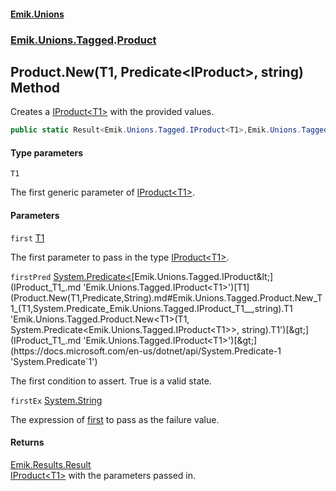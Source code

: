 #### [Emik.Unions](index.md 'index')
### [Emik.Unions.Tagged](Emik.Unions.Tagged.md 'Emik.Unions.Tagged').[Product](Product.md 'Emik.Unions.Tagged.Product')

## Product.New<T1>(T1, Predicate<IProduct<T1>>, string) Method

Creates a [IProduct&lt;T1&gt;](IProduct_T1_.md 'Emik.Unions.Tagged.IProduct<T1>') with the provided values.

```csharp
public static Result<Emik.Unions.Tagged.IProduct<T1>,Emik.Unions.Tagged.Fault<Emik.Unions.Tagged.IProduct<T1>>> New<T1>(T1 first, System.Predicate<Emik.Unions.Tagged.IProduct<T1>>? firstPred=null, string? firstEx=null);
```
#### Type parameters

<a name='Emik.Unions.Tagged.Product.New_T1_(T1,System.Predicate_Emik.Unions.Tagged.IProduct_T1__,string).T1'></a>

`T1`

The first generic parameter of [IProduct&lt;T1&gt;](IProduct_T1_.md 'Emik.Unions.Tagged.IProduct<T1>').
#### Parameters

<a name='Emik.Unions.Tagged.Product.New_T1_(T1,System.Predicate_Emik.Unions.Tagged.IProduct_T1__,string).first'></a>

`first` [T1](Product.New(T1,Predicate,String).md#Emik.Unions.Tagged.Product.New_T1_(T1,System.Predicate_Emik.Unions.Tagged.IProduct_T1__,string).T1 'Emik.Unions.Tagged.Product.New<T1>(T1, System.Predicate<Emik.Unions.Tagged.IProduct<T1>>, string).T1')

The first parameter to pass in the type [IProduct&lt;T1&gt;](IProduct_T1_.md 'Emik.Unions.Tagged.IProduct<T1>').

<a name='Emik.Unions.Tagged.Product.New_T1_(T1,System.Predicate_Emik.Unions.Tagged.IProduct_T1__,string).firstPred'></a>

`firstPred` [System.Predicate&lt;](https://docs.microsoft.com/en-us/dotnet/api/System.Predicate-1 'System.Predicate`1')[Emik.Unions.Tagged.IProduct&lt;](IProduct_T1_.md 'Emik.Unions.Tagged.IProduct<T1>')[T1](Product.New(T1,Predicate,String).md#Emik.Unions.Tagged.Product.New_T1_(T1,System.Predicate_Emik.Unions.Tagged.IProduct_T1__,string).T1 'Emik.Unions.Tagged.Product.New<T1>(T1, System.Predicate<Emik.Unions.Tagged.IProduct<T1>>, string).T1')[&gt;](IProduct_T1_.md 'Emik.Unions.Tagged.IProduct<T1>')[&gt;](https://docs.microsoft.com/en-us/dotnet/api/System.Predicate-1 'System.Predicate`1')

The first condition to assert. True is a valid state.

<a name='Emik.Unions.Tagged.Product.New_T1_(T1,System.Predicate_Emik.Unions.Tagged.IProduct_T1__,string).firstEx'></a>

`firstEx` [System.String](https://docs.microsoft.com/en-us/dotnet/api/System.String 'System.String')

The expression of [first](Product.New(T1,Predicate,String).md#Emik.Unions.Tagged.Product.New_T1_(T1,System.Predicate_Emik.Unions.Tagged.IProduct_T1__,string).first 'Emik.Unions.Tagged.Product.New<T1>(T1, System.Predicate<Emik.Unions.Tagged.IProduct<T1>>, string).first') to pass as the failure value.

#### Returns
[Emik.Results.Result](https://docs.microsoft.com/en-us/dotnet/api/Emik.Results.Result 'Emik.Results.Result')  
[IProduct&lt;T1&gt;](IProduct_T1_.md 'Emik.Unions.Tagged.IProduct<T1>') with the parameters passed in.